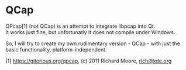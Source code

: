 QCap
====

QPcap[1] (not QCap) is an attempt to integrate libpcap into Qt. <br />
It works just fine, but unfortunatly it does not compile under Windows.

So, I will try to create my own rudimentary version - QCap - with just the <br />
basic functionality, platform-independent.


[1] https://gitorious.org/qpcap, (c) 2011 Richard Moore, rich@kde.org
